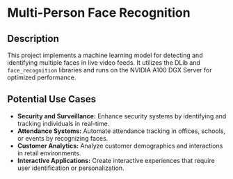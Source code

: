 

# Multi-Person Face Recognition

## Description

This project implements a machine learning model for detecting and identifying multiple faces in live video feeds. It utilizes the DLib and `face_recognition` libraries and runs on the NVIDIA A100 DGX Server for optimized performance.

## Potential Use Cases

- **Security and Surveillance:** Enhance security systems by identifying and tracking individuals in real-time.
- **Attendance Systems:** Automate attendance tracking in offices, schools, or events by recognizing faces.
- **Customer Analytics:** Analyze customer demographics and interactions in retail environments.
- **Interactive Applications:** Create interactive experiences that require user identification or personalization.

